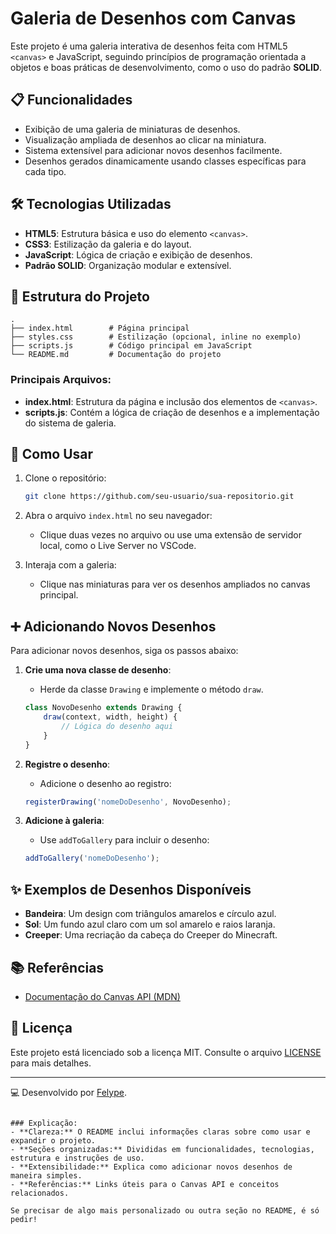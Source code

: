 # Galeria de Desenhos com Canvas

Este projeto é uma galeria interativa de desenhos feita com HTML5 `<canvas>` e JavaScript, seguindo princípios de programação orientada a objetos e boas práticas de desenvolvimento, como o uso do padrão **SOLID**.

## 📋 Funcionalidades

- Exibição de uma galeria de miniaturas de desenhos.
- Visualização ampliada de desenhos ao clicar na miniatura.
- Sistema extensível para adicionar novos desenhos facilmente.
- Desenhos gerados dinamicamente usando classes específicas para cada tipo.

## 🛠️ Tecnologias Utilizadas

- **HTML5**: Estrutura básica e uso do elemento `<canvas>`.
- **CSS3**: Estilização da galeria e do layout.
- **JavaScript**: Lógica de criação e exibição de desenhos.
- **Padrão SOLID**: Organização modular e extensível.

## 📂 Estrutura do Projeto

```
.
├── index.html        # Página principal
├── styles.css        # Estilização (opcional, inline no exemplo)
├── scripts.js        # Código principal em JavaScript
└── README.md         # Documentação do projeto
```

### Principais Arquivos:

- **index.html**: Estrutura da página e inclusão dos elementos de `<canvas>`.
- **scripts.js**: Contém a lógica de criação de desenhos e a implementação do sistema de galeria.

## 🚀 Como Usar

1. Clone o repositório:
   ```bash
   git clone https://github.com/seu-usuario/sua-repositorio.git
   ```

2. Abra o arquivo `index.html` no seu navegador:
   - Clique duas vezes no arquivo ou use uma extensão de servidor local, como o Live Server no VSCode.

3. Interaja com a galeria:
   - Clique nas miniaturas para ver os desenhos ampliados no canvas principal.

## ➕ Adicionando Novos Desenhos

Para adicionar novos desenhos, siga os passos abaixo:

1. **Crie uma nova classe de desenho**:
   - Herde da classe `Drawing` e implemente o método `draw`.
   ```javascript
   class NovoDesenho extends Drawing {
       draw(context, width, height) {
           // Lógica do desenho aqui
       }
   }
   ```

2. **Registre o desenho**:
   - Adicione o desenho ao registro:
   ```javascript
   registerDrawing('nomeDoDesenho', NovoDesenho);
   ```

3. **Adicione à galeria**:
   - Use `addToGallery` para incluir o desenho:
   ```javascript
   addToGallery('nomeDoDesenho');
   ```

## ✨ Exemplos de Desenhos Disponíveis

- **Bandeira**: Um design com triângulos amarelos e círculo azul.
- **Sol**: Um fundo azul claro com um sol amarelo e raios laranja.
- **Creeper**: Uma recriação da cabeça do Creeper do Minecraft.

## 📚 Referências

- [Documentação do Canvas API (MDN)](https://developer.mozilla.org/en-US/docs/Web/API/Canvas_API)

## 📄 Licença

Este projeto está licenciado sob a licença MIT. Consulte o arquivo [LICENSE](LICENSE) para mais detalhes.

---

💻 Desenvolvido por [Felype](https://github.com/FelypeDantas).
```

### Explicação:
- **Clareza:** O README inclui informações claras sobre como usar e expandir o projeto.
- **Seções organizadas:** Divididas em funcionalidades, tecnologias, estrutura e instruções de uso.
- **Extensibilidade:** Explica como adicionar novos desenhos de maneira simples.
- **Referências:** Links úteis para o Canvas API e conceitos relacionados. 

Se precisar de algo mais personalizado ou outra seção no README, é só pedir!
